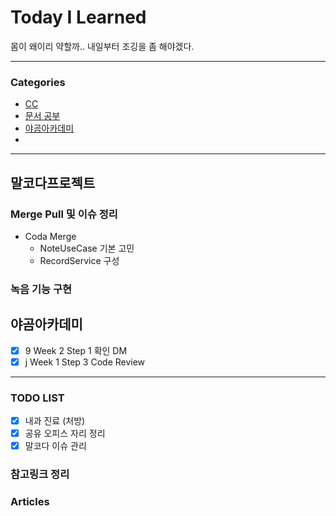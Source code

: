 # Today I Learned
몸이 왜이리 약할까.. 내일부터 조깅을 좀 해야겠다.

---

### Categories
- [CC](#말코다프로젝트)
- [문서 공부](#문서공부)
- [야곰아카데미](#야곰아카데미)
- 
---

## 말코다프로젝트
### Merge Pull 및 이슈 정리
* Coda Merge
    * NoteUseCase 기본 고민
    * RecordService 구성 

### 녹음 기능 구현

## 야곰아카데미
- [x] 9 Week 2 Step 1 확인 DM
- [x] j Week 1 Step 3 Code Review

---

### TODO LIST
- [x] 내과 진료 (처방) 
- [x] 공유 오피스 자리 정리 
- [x] 말코다 이슈 관리 

### 참고링크 정리

### Articles



